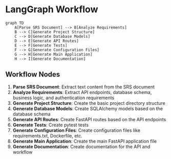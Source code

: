 
# LangGraph Workflow

```mermaid
graph TD
    A[Parse SRS Document] --> B[Analyze Requirements]
    B --> C[Generate Project Structure]
    C --> D[Generate Database Models]
    D --> E[Generate API Routes]
    E --> F[Generate Tests]
    F --> G[Generate Configuration Files]
    G --> H[Generate Main Application]
    H --> I[Generate Documentation]
```

## Workflow Nodes

1. **Parse SRS Document**: Extract text content from the SRS document
2. **Analyze Requirements**: Extract API endpoints, database schema, business logic, and authentication requirements
3. **Generate Project Structure**: Create the basic project directory structure
4. **Generate Database Models**: Create SQLAlchemy models based on the database schema
5. **Generate API Routes**: Create FastAPI routes based on the API endpoints
6. **Generate Tests**: Create pytest tests
7. **Generate Configuration Files**: Create configuration files like requirements.txt, Dockerfile, etc.
8. **Generate Main Application**: Create the main FastAPI application file
9. **Generate Documentation**: Create documentation for the API and workflow
